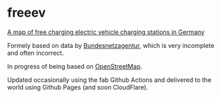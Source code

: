 # freeev
[A map of free charging electric vehicle charging stations in Germany](https://www.freeev.de)

Formely based on data by [Bundesnetzagentur](https://www.bundesnetzagentur.de/DE/Sachgebiete/ElektrizitaetundGas/Unternehmen_Institutionen/E-Mobilitaet/KontaktUndWeiteres.html?nn=971862), which is very incomplete and often incorrect.

In progress of being based on [OpenStreetMap](OpenStreetMap).

Updated occasionally using the fab Github Actions and delivered to the world using Github Pages (and soon CloudFlare).
